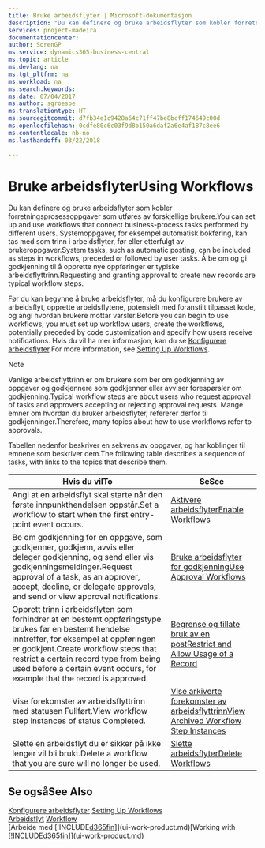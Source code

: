```yaml
---
title: Bruke arbeidsflyter | Microsoft-dokumentasjon
description: "Du kan definere og bruke arbeidsflyter som kobler forretningsprosessoppgaver som utføres av forskjellige brukere. Systemoppgaver, for eksempel automatisk bokføring, kan tas med som trinn i arbeidsflyter, før eller etterfulgt av brukeroppgaver. Å be om og gi godkjenning til å opprette nye oppføringer er typiske arbeidsflyttrinn."
services: project-madeira
documentationcenter: 
author: SorenGP
ms.service: dynamics365-business-central
ms.topic: article
ms.devlang: na
ms.tgt_pltfrm: na
ms.workload: na
ms.search.keywords: 
ms.date: 07/04/2017
ms.author: sgroespe
ms.translationtype: HT
ms.sourcegitcommit: d7fb34e1c9428a64c71ff47be8bcff174649c00d
ms.openlocfilehash: 0cdfe80c6c03f9d8b150a6daf2a6e4af187c8ee6
ms.contentlocale: nb-no
ms.lasthandoff: 03/22/2018

---
```

# <a name="using-workflows"></a><span data-ttu-id="84b1e-105">Bruke arbeidsflyter</span><span class="sxs-lookup"><span data-stu-id="84b1e-105">Using Workflows</span></span>
<span data-ttu-id="84b1e-106">Du kan definere og bruke arbeidsflyter som kobler forretningsprosessoppgaver som utføres av forskjellige brukere.</span><span class="sxs-lookup"><span data-stu-id="84b1e-106">You can set up and use workflows that connect business-process tasks performed by different users.</span></span> <span data-ttu-id="84b1e-107">Systemoppgaver, for eksempel automatisk bokføring, kan tas med som trinn i arbeidsflyter, før eller etterfulgt av brukeroppgaver.</span><span class="sxs-lookup"><span data-stu-id="84b1e-107">System tasks, such as automatic posting, can be included as steps in workflows, preceded or followed by user tasks.</span></span> <span data-ttu-id="84b1e-108">Å be om og gi godkjenning til å opprette nye oppføringer er typiske arbeidsflyttrinn.</span><span class="sxs-lookup"><span data-stu-id="84b1e-108">Requesting and granting approval to create new records are typical workflow steps.</span></span>  

 <span data-ttu-id="84b1e-109">Før du kan begynne å bruke arbeidsflyter, må du konfigurere brukere av arbeidsflyt, opprette arbeidsflytene, potensielt med foranstilt tilpasset kode, og angi hvordan brukere mottar varsler.</span><span class="sxs-lookup"><span data-stu-id="84b1e-109">Before you can begin to use workflows, you must set up workflow users, create the workflows, potentially preceded by code customization and specify how users receive notifications.</span></span> <span data-ttu-id="84b1e-110">Hvis du vil ha mer informasjon, kan du se [Konfigurere arbeidsflyter](across-set-up-workflows.md).</span><span class="sxs-lookup"><span data-stu-id="84b1e-110">For more information, see [Setting Up Workflows](across-set-up-workflows.md).</span></span>  

> [!NOTE]  
>  <span data-ttu-id="84b1e-111">Vanlige arbeidsflyttrinn er om brukere som ber om godkjenning av oppgaver og godkjennere som godkjenner eller avviser forespørsler om godkjenning.</span><span class="sxs-lookup"><span data-stu-id="84b1e-111">Typical workflow steps are about users who request approval of tasks and approvers accepting or rejecting approval requests.</span></span> <span data-ttu-id="84b1e-112">Mange emner om hvordan du bruker arbeidsflyter, refererer derfor til godkjenninger.</span><span class="sxs-lookup"><span data-stu-id="84b1e-112">Therefore, many topics about how to use workflows refer to approvals.</span></span>  

 <span data-ttu-id="84b1e-113">Tabellen nedenfor beskriver en sekvens av oppgaver, og har koblinger til emnene som beskriver dem.</span><span class="sxs-lookup"><span data-stu-id="84b1e-113">The following table describes a sequence of tasks, with links to the topics that describe them.</span></span>  

|<span data-ttu-id="84b1e-114">**Hvis du vil**</span><span class="sxs-lookup"><span data-stu-id="84b1e-114">**To**</span></span>|<span data-ttu-id="84b1e-115">**Se**</span><span class="sxs-lookup"><span data-stu-id="84b1e-115">**See**</span></span>|  
|------------|-------------|  
|<span data-ttu-id="84b1e-116">Angi at en arbeidsflyt skal starte når den første innpunkthendelsen oppstår.</span><span class="sxs-lookup"><span data-stu-id="84b1e-116">Set a workflow to start when the first entry-point event occurs.</span></span>|[<span data-ttu-id="84b1e-117">Aktivere arbeidsflyter</span><span class="sxs-lookup"><span data-stu-id="84b1e-117">Enable Workflows</span></span>](across-how-to-enable-workflows.md)|  
|<span data-ttu-id="84b1e-118">Be om godkjenning for en oppgave, som godkjenner, godkjenn, avvis eller deleger godkjenning, og send eller vis godkjenningsmeldinger.</span><span class="sxs-lookup"><span data-stu-id="84b1e-118">Request approval of a task, as an approver, accept, decline, or delegate approvals, and send or view approval notifications.</span></span>|[<span data-ttu-id="84b1e-119">Bruke arbeidsflyter for godkjenning</span><span class="sxs-lookup"><span data-stu-id="84b1e-119">Use Approval Workflows</span></span>](across-how-use-approval-workflows.md)|  
|<span data-ttu-id="84b1e-120">Opprett trinn i arbeidsflyten som forhindrer at en bestemt oppføringstype brukes før en bestemt hendelse inntreffer, for eksempel at oppføringen er godkjent.</span><span class="sxs-lookup"><span data-stu-id="84b1e-120">Create workflow steps that restrict a certain record type from being used before a certain event occurs, for example that the record is approved.</span></span>|[<span data-ttu-id="84b1e-121">Begrense og tillate bruk av en post</span><span class="sxs-lookup"><span data-stu-id="84b1e-121">Restrict and Allow Usage of a Record</span></span>](across-how-to-restrict-and-allow-usage-of-a-record.md)|  
|<span data-ttu-id="84b1e-122">Vise forekomster av arbeidsflyttrinn med statusen Fullført.</span><span class="sxs-lookup"><span data-stu-id="84b1e-122">View workflow step instances of status Completed.</span></span>|[<span data-ttu-id="84b1e-123">Vise arkiverte forekomster av arbeidsflyttrinn</span><span class="sxs-lookup"><span data-stu-id="84b1e-123">View Archived Workflow Step Instances</span></span>](across-how-to-view-archived-workflow-step-instances.md)|  
|<span data-ttu-id="84b1e-124">Slette en arbeidsflyt du er sikker på ikke lenger vil bli brukt.</span><span class="sxs-lookup"><span data-stu-id="84b1e-124">Delete a workflow that you are sure will no longer be used.</span></span>|[<span data-ttu-id="84b1e-125">Slette arbeidsflyter</span><span class="sxs-lookup"><span data-stu-id="84b1e-125">Delete Workflows</span></span>](across-how-to-delete-workflows.md)|  

## <a name="see-also"></a><span data-ttu-id="84b1e-126">Se også</span><span class="sxs-lookup"><span data-stu-id="84b1e-126">See Also</span></span>  
<span data-ttu-id="84b1e-127">[Konfigurere arbeidsflyter](across-set-up-workflows.md) </span><span class="sxs-lookup"><span data-stu-id="84b1e-127">[Setting Up Workflows](across-set-up-workflows.md) </span></span>  
<span data-ttu-id="84b1e-128">[Arbeidsflyt](across-workflow.md) </span><span class="sxs-lookup"><span data-stu-id="84b1e-128">[Workflow](across-workflow.md) </span></span>  
<span data-ttu-id="84b1e-129">[Arbeide med [!INCLUDE[d365fin](includes/d365fin_md.md)]](ui-work-product.md)</span><span class="sxs-lookup"><span data-stu-id="84b1e-129">[Working with [!INCLUDE[d365fin](includes/d365fin_md.md)]](ui-work-product.md)</span></span>

